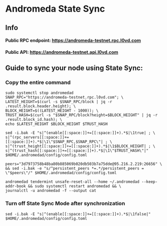 # Andromeda State Sync

## Info
#### Public RPC endpoint: https://andromeda-testnet.rpc.l0vd.com
#### Public API: https://andromeda-testnet.api.l0vd.com

## Guide to sync your node using State Sync:

### Copy the entire command
```
sudo systemctl stop andromedad
SNAP_RPC="https://andromeda-testnet.rpc.l0vd.com"; \
LATEST_HEIGHT=$(curl -s $SNAP_RPC/block | jq -r .result.block.header.height); \
BLOCK_HEIGHT=$((LATEST_HEIGHT - 1000)); \
TRUST_HASH=$(curl -s "$SNAP_RPC/block?height=$BLOCK_HEIGHT" | jq -r .result.block_id.hash); \
echo $LATEST_HEIGHT $BLOCK_HEIGHT $TRUST_HASH

sed -i.bak -E "s|^(enable[[:space:]]+=[[:space:]]+).*$|\1true| ; \
s|^(rpc_servers[[:space:]]+=[[:space:]]+).*$|\1\"$SNAP_RPC,$SNAP_RPC\"| ; \
s|^(trust_height[[:space:]]+=[[:space:]]+).*$|\1$BLOCK_HEIGHT| ; \
s|^(trust_hash[[:space:]]+=[[:space:]]+).*$|\1\"$TRUST_HASH\"|" $HOME/.andromedad/config/config.toml

peers="3d7973758b48ba80b885069b020db503b7a75dde@95.216.2.219:26656" \
&& sed -i.bak -e "s/^persistent_peers *=.*/persistent_peers = \"$peers\"/" $HOME/.andromedad/config/config.toml 

andromedad tendermint unsafe-reset-all --home ~/.andromedad --keep-addr-book && sudo systemctl restart andromedad && \
journalctl -u andromedad -f --output cat
```

### Turn off State Sync Mode after synchronization
```
sed -i.bak -E "s|^(enable[[:space:]]+=[[:space:]]+).*$|\1false|" $HOME/.andromedad/config/config.toml
```
